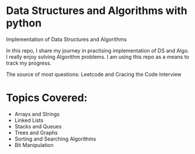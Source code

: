 # Data Structures and Algorithms with python
 Implementation of Data Structures and Algorithms

In this repo, I share my journey in practising implementation of DS and Algo. I really enjoy solving Algorithm problems. I am using this repo as a means to 
track my progress.

The source of most questions: Leetcode and Cracing the Code Interview

# Topics Covered:
- Arrays and Strings
- Linked Lists
- Stacks and Queues
- Trees and Graphs
- Sorting and Searching Algorithms
- Bit Manipulation
 
 


